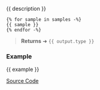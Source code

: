 {{ description }}
```
{% for sample in samples -%}
{{ sample }}
{% endfor -%}
```
> **Returns** ➜ `{{ output.type }}`

### Example

{{ example }}

<a href="{{ repo }}/blob/main/{{ filename }}" target="_blank">Source Code</a>